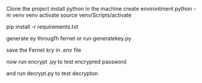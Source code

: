 Clone the project
install python in the machine
create environtment python -m venv venv
activate source venv/Scripts/activate

pip install -r requirements.txt

generate ey througfh fernet or run generatekey.py

save the Fernet kry in .env file

now run encrypt .py to test encrypred password

and run decrypt.py to test decrypton
